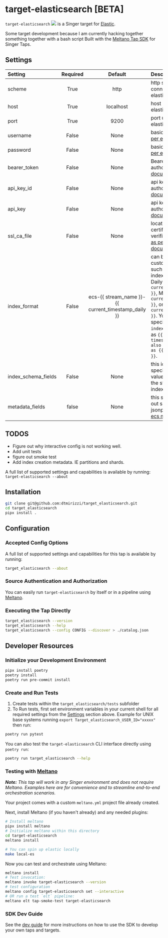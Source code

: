 # target-elasticsearch [BETA]

`target-elasticsearch` ![](https://github.com/dtmirizzi/target-elasticsearch/actions/workflows/ci_workflow.yml/badge.svg) is a Singer target for [Elastic](https://www.elastic.co/).

Some target development because I am currently hacking together something together with a bash script
Built with the [Meltano Tap SDK](https://sdk.meltano.com) for Singer Taps.

## Settings

| Setting             | Required |                       Default                       | Description                                                                                                                                                                                                                                                                                                                                                                                           |
|:--------------------|:--------:|:---------------------------------------------------:|:------------------------------------------------------------------------------------------------------------------------------------------------------------------------------------------------------------------------------------------------------------------------------------------------------------------------------------------------------------------------------------------------------|
| scheme              |   True   |                        http                         | http scheme used for connecting to elasticsearch                                                                                                                                                                                                                                                                                                                                                      |
| host                |   True   |                      localhost                      | host used to connect to elasticsearch                                                                                                                                                                                                                                                                                                                                                                 |
| port                |   True   |                        9200                         | port use to connect to elasticsearch                                                                                                                                                                                                                                                                                                                                                                  |
| username            |  False   |                        None                         | basic auth username [as per elastic documentation](https://www.elastic.co/guide/en/elasticsearch/client/python-api/current/connecting.html##auth-basic)                                                                                                                                                                                                                                               |
| password            |  False   |                        None                         | basic auth password [as per elastic documentation](https://www.elastic.co/guide/en/elasticsearch/client/python-api/current/connecting.html##auth-basic)                                                                                                                                                                                                                                               |
| bearer_token        |  False   |                        None                         | Bearer token for bearer authorization [as per elastic documentation](https://www.elastic.co/guide/en/elasticsearch/client/python-api/current/connecting.html#auth-bearer)                                                                                                                                                                                                                             |
| api_key_id          |  False   |                        None                         | api key id for auth key authorization [as per elastic documentation](https://www.elastic.co/guide/en/elasticsearch/client/python-api/current/connecting.html#auth-apikey)                                                                                                                                                                                                                             |
| api_key             |  False   |                        None                         | api key for auth key authorization [as per elastic documentation](https://www.elastic.co/guide/en/elasticsearch/client/python-api/current/connecting.html#auth-apikey)                                                                                                                                                                                                                                |
| ssl_ca_file         |  False   |                        None                         | location of the the SSL certificate for cert verification ie. `/some/path` [as per elastic documentation](https://www.elastic.co/guide/en/elasticsearch/client/python-api/current/connecting.html#_verifying_https_with_ca_certificates)                                                                                                                                                              |
| index_format        |  False   | ecs-{{ stream_name }}-{{ current_timestamp_daily }} | can be used to handle custom index formatting such as specifying `-latest` index. Default options: Daily `{{ current_timestamp_daily }}`, Monthly `{{ current_timestamp_monthly }}`, or Yearly `{{ current_timestamp_yearly }}`. You should use fields specified in `index_schema_fields` such as `{{ _id }}` or `{{ timestamp }}. There are also helper fuctions such as {{ to_daily(timestamp) }}`. |
| index_schema_fields |  False   |                        None                         | this id map allows you to specify specific record values via jsonpath from the stream to be used in index formulation.                                                                                                                                                                                                                                                                                |
| metadata_fields     |  false   |                        None                         | this should be used to pull out specific fields via jsonpath to be used on for [ecs metadata patters](https://www.elastic.co/guide/en/elasticsearch/reference/current/mapping-fields.html)                                                                                                                                                                                                            |

## TODOS
- Figure out why interactive config is not working well.
- Add unit tests
- figure out smoke test
- Add index creation metadata. IE partitions and shards.

A full list of supported settings and capabilities is available by running: `target-elasticsearch --about`

## Installation

```bash
git clone git@github.com:dtmirizzi/target_elasticsearch.git
cd target_elasticsearch
pipx install .
```

## Configuration

### Accepted Config Options

A full list of supported settings and capabilities for this
tap is available by running:

```bash
target_elasticsearch --about
```

### Source Authentication and Authorization


You can easily run `target-elasticsearch` by itself or in a pipeline using [Meltano](https://meltano.com/).


### Executing the Tap Directly

```bash
target_elasticsearch --version
target_elasticsearch --help
target_elasticsearch --config CONFIG --discover > ./catalog.json
```

## Developer Resources

### Initialize your Development Environment

```bash
pipx install poetry
poetry install
poetry run pre-commit install
```

### Create and Run Tests

1. Create tests within the `target_elasticsearch/tests` subfolder
1. To Run tests, first set environment variables in your current shell for all required settings from the [Settings](#Settings) section above. Example for UNIX base systems running `export Target_elasticsearch_USER_ID="xxxxx"` then run:

```bash
poetry run pytest
```

You can also test the `target-elasticsearch` CLI interface directly using `poetry run`:

```bash
poetry run target_elasticsearch --help
```

### Testing with [Meltano](https://www.meltano.com)

_**Note:** This tap will work in any Singer environment and does not require Meltano.
Examples here are for convenience and to streamline end-to-end orchestration scenarios._

Your project comes with a custom `meltano.yml` project file already created.

Next, install Meltano (if you haven't already) and any needed plugins:

```bash
# Install meltano
pipx install meltano
# Initialize meltano within this directory
cd target-elasticsearch
meltano install
```

```bash
# You can spin up elastic locally
make local-es
```

Now you can test and orchestrate using Meltano:

```bash
meltano install
# Test invocation:
meltano invoke target-elasticsearch --version
# test configuration
meltano config target-elasticsearch set --interactive
# OR run a test `elt` pipeline:
meltano elt tap-smoke-test target-elasticsearch
```

### SDK Dev Guide

See the [dev guide](https://sdk.meltano.com/en/latest/dev_guide.html) for more instructions on how to use the SDK to
develop your own taps and targets.
